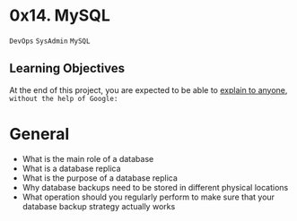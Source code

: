 # 0x14. MySQL
`DevOps` `SysAdmin` `MySQL`
## Learning Objectives
At the end of this project, you are expected to be able to [explain to anyone](https://fs.blog/feynman-learning-technique/), `without the help of Google:`
# General
- What is the main role of a database
- What is a database replica
- What is the purpose of a database replica
- Why database backups need to be stored in different physical locations
- What operation should you regularly perform to make sure that your database backup strategy actually works
